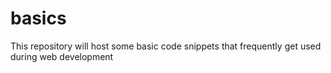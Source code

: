 # basics
This repository will host some basic code snippets that frequently get used during web development
